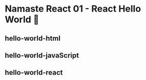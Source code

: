 # Namaste React 01 - React Hello World 🚀

## hello-world-html
## hello-world-javaScript
## hello-world-react